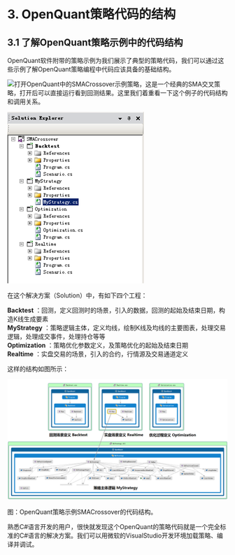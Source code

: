 # 3. OpenQuant策略代码的结构

## 3.1 了解OpenQuant策略示例中的代码结构

OpenQuant软件附带的策略示例为我们展示了典型的策略代码，我们可以通过这些示例了解OpenQuant策略编程中代码应该具备的基础结构。

![](/icons/icon_labtubeBlue.ico)打开OpenQuant中的SMACrossover示例策略，这是一个经典的SMA交叉策略，打开后可以直接运行看到回测结果。这里我们着重看一下这个例子的代码结构和调用关系。

![](.gitbook/assets/smacrossoversolutionexplorer.png)

在这个解决方案（Solution）中，有如下四个工程：

**Backtest** ：回测，定义回测时的场景，引入的数据，回测的起始及结束日期，构造K线生成要素  
**MyStrategy** ：策略逻辑主体，定义均线，绘制K线及均线的主要图表，处理交易逻辑，处理成交事件，处理持仓等等  
**Optimization** ：策略优化参数定义，及策略优化的起始及结束日期  
**Realtime** ：实盘交易的场景，引入的合约，行情源及交易通道定义

这样的结构如图所示：

![](.gitbook/assets/smacrossovercodemap.png)

图：OpenQuant策略示例SMACrossover的代码结构。



熟悉C\#语言开发的用户，很快就发现这个OpenQuant的策略代码就是一个完全标准的C\#语言的解决方案。我们可以用微软的VisualStudio开发环境加载策略、编译并调试。

